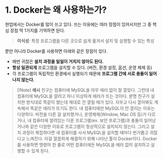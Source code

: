 # 1. Docker는 왜 사용하는가?
현업에서는 Docker를 많이 쓰고 있다. 쓰는 이유에는 여러 장점이 있어서지만 그 중 핵심 장점 딱 1가지를 기억하면 된다.

>**이식성**: 특정 프로그램을 다른 곳으로 쉽게 옮겨서 설치 및 실행할 수 있는 특성

뿐만 아니라 Docker를 사용하면 아래와 같은 장점이 있다.
- 매번 귀찮은 **설치 과정을 일일이 거치지 않아도 된다.**
- **항상 일관되게** 프로그램을 설치할 수 있다. (버전, 환경 설정, 옵션, 운영 체제 등)
- 각 프로그램이 독립적인 환경에서 실행되기 때문에 **프로그램 간에 서로 충돌이 일어나지 않는다.**

>[!Note] **예시**
친구는 컴퓨터에 MySQL을 아무 에러 없이 잘 깔았다. 그런데 내 컴퓨터에 MySQL을 깔려고 하니 이상하게 에러가 뜨는 것이다. 분명 친구가 설치한 방식대로 똑같이 했는데 제대로 안 깔릴 때가 있다. 지우고 다시 깔아봐도 계속해서 똑같은 에러가 뜨기도 한다.
내 컴퓨터에만 MySQL이 안 깔리는 이유는 다양하다. 버전을 다른 걸 설치했거나, 운영체제(Window, Mac OS 등)가 다르거나, 내 컴퓨터에 깔려있는 다른 프로그램(ex. 보안 프로그램)과 충돌이 일어났거나와 같은 다양한 이유로 프로그램이 정상적으로 설치되지 않는다. 그리고 설치 과정이 복잡하다면 새 컴퓨터를 사서 MySQL을 설치할 때마다 번거롭고 귀찮다고 느껴진다.
이걸 깔끔하게 해결하기 위해 나타난 툴이 Docker이다. Docker를 사용하면 명령어 한 줄로 어떤 컴퓨터에든 MySQL을 에러 없이 설치하고 실행할 수 있게 된다.

